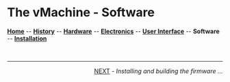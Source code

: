 # The vMachine - Software

**[Home](../readme.md)** --
**[History](history.md)** --
**[Hardware](hardware.md)** --
**[Electronics](electronics.md)** --
**[User Interface](ui.md)** --
**Software** --
**[Installation](installation.md)**



<br>
<hr>
<div style="text-align: right">
<a href='installation.md'>NEXT</a><i> - Installing and building the firmware ...</i>
</div>
